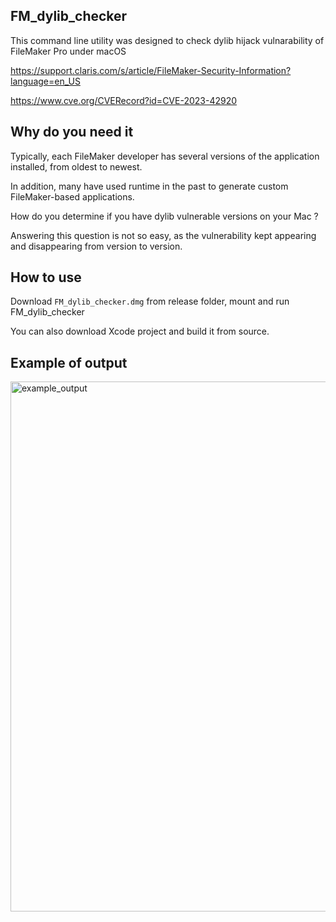 ## FM_dylib_checker

This command line utility was designed to check dylib hijack vulnarability of FileMaker Pro under macOS

https://support.claris.com/s/article/FileMaker-Security-Information?language=en_US

https://www.cve.org/CVERecord?id=CVE-2023-42920


## Why do you need it

Typically, each FileMaker developer has several versions of the application installed, from oldest to newest.

In addition, many have used runtime in the past to generate custom FileMaker-based applications. 

How do you determine if you have dylib vulnerable versions on your Mac ? 

Answering this question is not so easy, as the vulnerability kept appearing and disappearing from version to version.

## How to use

Download `FM_dylib_checker.dmg` from release folder, mount and run FM_dylib_checker 

You can also download Xcode project and build it from source.

## Example of output

<img width="848" alt="example_output" src="https://github.com/user-attachments/assets/00acecd5-8919-4b7b-b796-b38dce67747c">